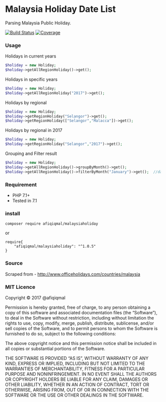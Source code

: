 # Malaysia Holiday Date List
Parsing Malaysia Public Holiday.

[![Build Status](https://travis-ci.org/xmhafiz/MalaysiaHoliday.svg?branch=master)](https://travis-ci.org/afiqiqmal/MalaysiaHoliday)
[![Coverage](https://img.shields.io/codecov/c/github/afiqiqmal/MalaysiaHoliday.svg)](https://codecov.io/gh/afiqiqmal/MalaysiaHoliday)



### Usage

Holidays in current years

```php
$holiday = new Holiday;
$holiday->getAllRegionHoliday()->get();
```

Holidays in specific years

```php
$holiday = new Holiday;
$holiday->getAllRegionHoliday("2017")->get();
```

Holidays by regional

```php
$holiday = new Holiday;
$holiday->getRegionHoliday("Selangor")->get();
$holiday->getRegionHoliday(["Selangor","Malacca"])->get();
```

Holidays by regional in 2017

```php
$holiday = new Holiday;
$holiday->getRegionHoliday("Selangor","2017")->get();
```


Grouping and Filter result

```php
$holiday = new Holiday;
$holiday->getAllRegionHoliday()->groupByMonth()->get();
$holiday->getAllRegionHoliday()->filterByMonth("January")->get();  //date('F')
```

### Requirement
- PHP 7.1+
- Tested in 7.1

### install

`composer require afiqiqmal/malaysiaholiday`

or 

```
require{
	"afiqiqmal/malaysiaholiday": "^1.0.5"
}
```


### Source
Scraped from - http://www.officeholidays.com/countries/malaysia

### MIT Licence

Copyright © 2017 @afiqiqmal

Permission is hereby granted, free of charge, to any person
obtaining a copy of this software and associated documentation
files (the “Software”), to deal in the Software without
restriction, including without limitation the rights to use,
copy, modify, merge, publish, distribute, sublicense, and/or sell
copies of the Software, and to permit persons to whom the
Software is furnished to do so, subject to the following
conditions:

The above copyright notice and this permission notice shall be
included in all copies or substantial portions of the Software.

THE SOFTWARE IS PROVIDED “AS IS”, WITHOUT WARRANTY OF ANY KIND,
EXPRESS OR IMPLIED, INCLUDING BUT NOT LIMITED TO THE WARRANTIES
OF MERCHANTABILITY, FITNESS FOR A PARTICULAR PURPOSE AND
NONINFRINGEMENT. IN NO EVENT SHALL THE AUTHORS OR COPYRIGHT
HOLDERS BE LIABLE FOR ANY CLAIM, DAMAGES OR OTHER LIABILITY,
WHETHER IN AN ACTION OF CONTRACT, TORT OR OTHERWISE, ARISING
FROM, OUT OF OR IN CONNECTION WITH THE SOFTWARE OR THE USE OR
OTHER DEALINGS IN THE SOFTWARE.
